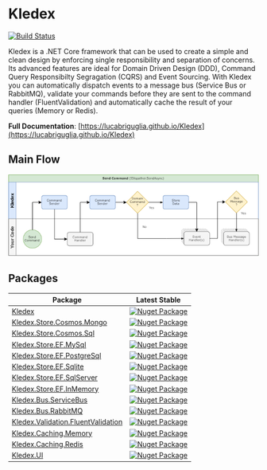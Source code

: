 # Kledex

[![Build Status](https://lucabriguglia.visualstudio.com/Kledex/_apis/build/status/lucabriguglia.Kledex?branchName=master)](https://lucabriguglia.visualstudio.com/Kledex/_build/latest?definitionId=1&branchName=master)

Kledex is a .NET Core framework that can be used to create a simple and clean design by enforcing single responsibility and separation of concerns.
Its advanced features are ideal for Domain Driven Design (DDD), Command Query Responsibilty Segragation (CQRS) and Event Sourcing.
With Kledex you can automatically dispatch events to a message bus (Service Bus or RabbitMQ), validate your commands before they are sent to the command handler (FluentValidation) and automatically cache the result of your queries (Memory or Redis).

**Full Documentation**: [https://lucabriguglia.github.io/Kledex](https://lucabriguglia.github.io/Kledex)

## Main Flow

![Send Command Flow](docs/images/SendCommandFlow.png)

## Packages

| Package | Latest Stable |
| --- | --- |
| [Kledex](https://www.nuget.org/packages/Kledex) | [![Nuget Package](https://img.shields.io/badge/nuget-2.2.1-blue.svg)](https://www.nuget.org/packages/Kledex) |
| [Kledex.Store.Cosmos.Mongo](https://www.nuget.org/packages/Kledex.Store.Cosmos.Mongo) | [![Nuget Package](https://img.shields.io/badge/nuget-2.2.1-blue.svg)](https://www.nuget.org/packages/Kledex.Store.Cosmos.Mongo) |
| [Kledex.Store.Cosmos.Sql](https://www.nuget.org/packages/Kledex.Store.Cosmos.Sql) | [![Nuget Package](https://img.shields.io/badge/nuget-2.2.1-blue.svg)](https://www.nuget.org/packages/Kledex.Store.Cosmos.Sql) |
| [Kledex.Store.EF.MySql](https://www.nuget.org/packages/Kledex.Store.EF.MySql) | [![Nuget Package](https://img.shields.io/badge/nuget-2.2.1-blue.svg)](https://www.nuget.org/packages/Kledex.Store.EF.MySql) |
| [Kledex.Store.EF.PostgreSql](https://www.nuget.org/packages/Kledex.Store.EF.PostgreSql) | [![Nuget Package](https://img.shields.io/badge/nuget-2.2.1-blue.svg)](https://www.nuget.org/packages/Kledex.Store.EF.PostgreSql) |
| [Kledex.Store.EF.Sqlite](https://www.nuget.org/packages/Kledex.Store.EF.Sqlite) | [![Nuget Package](https://img.shields.io/badge/nuget-2.2.1-blue.svg)](https://www.nuget.org/packages/Kledex.Store.EF.Sqlite) |
| [Kledex.Store.EF.SqlServer](https://www.nuget.org/packages/Kledex.Store.EF.SqlServer) | [![Nuget Package](https://img.shields.io/badge/nuget-2.2.1-blue.svg)](https://www.nuget.org/packages/Kledex.Store.EF.SqlServer) |
| [Kledex.Store.EF.InMemory](https://www.nuget.org/packages/Kledex.Store.EF.InMemory) | [![Nuget Package](https://img.shields.io/badge/nuget-2.2.1-blue.svg)](https://www.nuget.org/packages/Kledex.Store.EF.InMemory) |
| [Kledex.Bus.ServiceBus](https://www.nuget.org/packages/Kledex.Bus.ServiceBus) | [![Nuget Package](https://img.shields.io/badge/nuget-2.2.1-blue.svg)](https://www.nuget.org/packages/Kledex.Bus.ServiceBus) |
| [Kledex.Bus.RabbitMQ](https://www.nuget.org/packages/Kledex.Bus.RabbitMQ) | [![Nuget Package](https://img.shields.io/badge/nuget-2.2.1-blue.svg)](https://www.nuget.org/packages/Kledex.Bus.RabbitMQ) |
| [Kledex.Validation.FluentValidation](https://www.nuget.org/packages/Kledex.Validation.FluentValidation) | [![Nuget Package](https://img.shields.io/badge/nuget-2.2.1-blue.svg)](https://www.nuget.org/packages/Kledex.Validation.FluentValidation) |
| [Kledex.Caching.Memory](https://www.nuget.org/packages/Kledex.Caching.Memory) | [![Nuget Package](https://img.shields.io/badge/nuget-2.2.1-blue.svg)](https://www.nuget.org/packages/Kledex.Caching.Memory) |
| [Kledex.Caching.Redis](https://www.nuget.org/packages/Kledex.Caching.Redis) | [![Nuget Package](https://img.shields.io/badge/nuget-2.2.1-blue.svg)](https://www.nuget.org/packages/Kledex.Caching.Redis) |
| [Kledex.UI](https://www.nuget.org/packages/Kledex.UI) | [![Nuget Package](https://img.shields.io/badge/nuget-2.2.1-blue.svg)](https://www.nuget.org/packages/Kledex.UI) |
